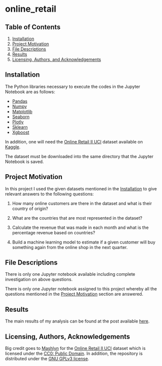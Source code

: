 # online_retail

## Table of Contents

1. [Installation](#installation)
2. [Project Motivation](#motivation)
3. [File Descriptions](#files)
4. [Results](#results)
5. [Licensing, Authors, and Acknowledgements](#licensing)

## Installation <a name="installation"></a>
The Python libraries necessary to execute the codes in the Jupyter Notebook are
as follows:
* [Pandas](https://pandas.pydata.org/)
* [Numpy](https://numpy.org/)
* [Matplotlib](https://matplotlib.org/stable/index.html)
* [Seaborn](https://seaborn.pydata.org/)
* [Plotly](https://plotly.com/python/)
* [Sklearn](https://sklearn.org/)
* [Xgboost](https://xgboost.readthedocs.io/en/latest/python/python_intro.html)


In addition, one will need the [Online Retail II UCI](https://www.kaggle.com/mashlyn/online-retail-ii-uci/download) dataset available on [Kaggle](www.kaggle.com).

The dataset must be downloaded into the same directory that the Jupyter Notebook is saved.

## Project Motivation<a name="motivation"></a>
In this project I used the given datasets mentioned in the [Installation](#installation)
to give relevant answers to the following questions:

1. How many online customers are there in the dataset and what is their country of origin?

2. What are the countries that are most represented in the dataset?

3. Calculate the revenue that was made in each month and what is the percentage revenue based on countries?

4. Build a machine learning model to estimate if a given customer will buy something again from the online shop in the next quarter.

## File Descriptions <a name="files"></a>

There is only one Jupyter notebook available including complete investigation on above questions.

There is only one Jupyter notebook assigned to this project whereby all the questions mentioned in the [Project Motivation](#motivation) section are answered.

## Results<a name="results"></a>

The main results of my analysis can be found at the post available [here]().

## Licensing, Authors, Acknowledgements<a name="licensing"></a>

Big credit goes to [Mashlyn](https://www.kaggle.com/mashlyn) for the [Online Retail II UCI](https://www.kaggle.com/mashlyn/online-retail-ii-uci/download) dataset which is licensed under the [CC0: Public Domain](https://creativecommons.org/publicdomain/zero/1.0/). In addition, the repository is distributed under the [GNU GPLv3 license](https://github.com/evansdoe/stackoverflow_2020_survey/blob/main/LICENSE).
